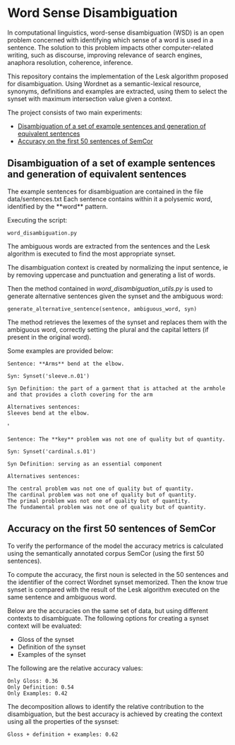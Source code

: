 # Word Sense Disambiguation

In computational linguistics, word-sense disambiguation (WSD) is an open problem concerned with identifying which sense of a word is used in a sentence. The solution to this problem impacts other computer-related writing, such as discourse, improving relevance of search engines, anaphora resolution, coherence, inference.

This repository contains the implementation of the Lesk algorithm proposed for disambiguation. Using Wordnet as a semantic-lexical resource, synonyms, definitions and examples are extracted, using them to select the synset with maximum intersection value given a context.

The project consists of two main experiments:

- [Disambiguation of a set of example sentences and generation of equivalent sentences](#disambiguation-of-a-set-of-example-sentences-and-generation-of-equivalent-sentences)
- [Accuracy on the first 50 sentences of SemCor](#accuracy-on-the-first-50-sentences-of-semcor)

## Disambiguation of a set of example sentences and generation of equivalent sentences

The example sentences for disambiguation are contained in the file data/sentences.txt
Each sentence contains within it a polysemic word, identified by the \*\*word\*\* pattern.

Executing the script:

    word_disambiguation.py

The ambiguous words are extracted from the sentences and the Lesk algorithm is executed to find the most appropriate synset.

The disambiguation context is created by normalizing the input sentence, ie by removing uppercase and punctuation and generating a list of words.

Then the method contained in *word_disambiguation_utils.py* is used to generate alternative sentences given the synset and the ambiguous word: 

    generate_alternative_sentence(sentence, ambiguous_word, syn)
    
The method retrieves the lexemes of the synset and replaces them with the ambiguous word, correctly setting the plural and the capital letters (if present in the original word).

Some examples are provided below:

    Sentence: **Arms** bend at the elbow.

    Syn: Synset('sleeve.n.01')
    
    Syn Definition: the part of a garment that is attached at the armhole and that provides a cloth covering for the arm
    
    Alternatives sentences:
    Sleeves bend at the elbow.
    
'

    Sentence: The **key** problem was not one of quality but of quantity.
    
    Syn: Synset('cardinal.s.01')
    
    Syn Definition: serving as an essential component
    
    Alternatives sentences:
    
    The central problem was not one of quality but of quantity.
    The cardinal problem was not one of quality but of quantity.
    The primal problem was not one of quality but of quantity.
    The fundamental problem was not one of quality but of quantity.

## Accuracy on the first 50 sentences of SemCor
    
To verify the performance of the model the accuracy metrics is calculated using the semantically annotated corpus SemCor (using the first 50 sentences).

To compute the accuracy, the first noun is selected in the 50 sentences and the identifier of the correct Wordnet synset memorized. Then the know true synset is compared with the result of the Lesk algorithm executed on the same sentence and ambiguous word.

Below are the accuracies on the same set of data, but using different contexts to disambiguate. The following options for creating a synset context will be evaluated:

- Gloss of the synset
- Definition of the synset
- Examples of the synset

The following are the relative accuracy values:


    Only Gloss: 0.36
    Only Definition: 0.54
    Only Examples: 0.42
    
The decomposition allows to identify the relative contribution to the disambiguation, but the best accuracy is achieved by creating the context using all the properties of the sysnset:    

    Gloss + definition + examples: 0.62
